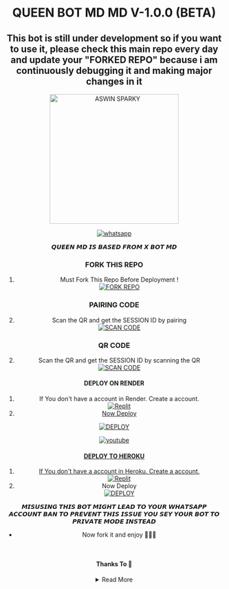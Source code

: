 <p align="center"> 
      <h1 align="center">QUEEN BOT MD MD V-1.0.0 (BETA)</h1>
      <h2 align="center">This bot is still under development so if you want to use it, please check this main repo every day and update your "FORKED REPO" because i am continuously debugging it and making major changes in it</h2>
     <div align="center">
           

</div>
  <a href="https://x-bot-md-qr.koyeb.app/pair">
        <p align="center">
   <img alt="ASWIN SPARKY" height="300" src="https://telegra.ph/file/0f5c8ecc4fa05336be42d.jpg">
              </p>
  </a>
</p>
   
<p align="center">

  <a aria-label="Join our support group" href="https://chat.whatsapp.com/DCw0WuzzJq66HLHhcjoAdD" target="_blank">
    <img alt="whatsapp" src="https://img.shields.io/badge/Join Group-25D366?style=for-the-badge&logo=whatsapp&logoColor=white" />
  </a>

  
<p align="center">
  
<div align="center">


𝙌𝙐𝙀𝙀𝙉 𝙈𝘿 𝙄𝙎 𝘽𝘼𝙎𝙀𝘿 𝙁𝙍𝙊𝙈 𝙓 𝘽𝙊𝙏 𝙈𝘿      


### FORK THIS REPO

1. Must Fork This Repo Before Deployment !
   <br> 
<a href="https://github.com/TENNORMODZCODER/QUEEN-BOT/fork"><img title="FORK REPO" src="https://img.shields.io/badge/FORK REPO-h?color=black&style=for-the-badge&logo=stackshare"></a>



### PAIRING CODE 

2. Scan the QR and get the SESSION ID by pairing 
   <br>
<a href='https://x-bot-md-qr.koyeb.app/pair' target="_blank"><img alt='SCAN CODE' src='https://img.shields.io/badge/get_pairing-100000?style=for-the-badge&logo=scan&logoColor=white&labelColor=black&color=black'/></a>
### QR CODE 

2. Scan the QR and get the SESSION ID by scanning the QR
   <br>
<a href='https://x-bot-md-qr.koyeb.app/qr' target="_blank"><img alt='SCAN CODE' src='https://img.shields.io/badge/Scan_qr-100000?style=for-the-badge&logo=scan&logoColor=white&labelColor=black&color=black'/></a>


#### DEPLOY ON RENDER

1. If You don't have a account in Render. Create a account.
    <br>
<a href='https://render.com' target="_blank"><img alt='Replit' src='https://img.shields.io/badge/-Create-black?style=for-the-badge&logo=render'/>
2. Now Deploy
    
<a href='https://dashboard.render.com/blueprint/new?repo=https://github.com/TENNORMODZCODER/QUEEN-BOT' target="_blank"><img alt='DEPLOY' src='https://img.shields.io/badge/-DEPLOY-black?style=for-the-badge&logo=render'/></a>
<br>


<a aria-label="Tutorial" href="https://youtu.be/OqYCvFNE4sU?si=YbPqnLBWeP8-2Yys" target="_blank">
    <img alt="youtube" src="https://img.shields.io/badge/Tutorial-FF0000?style=for-the-badge&logo=youtube&logoColor=white" />


#### DEPLOY TO HEROKU 

1. If You don't have a account in Heroku. Create a account.
    <br>
<a href='https://heroku.com' target="_blank"><img alt='Replit' src='https://img.shields.io/badge/-Create-black?style=for-the-badge&logo=heroku'/></a>
   <br>
2. Now Deploy
    <br>
<a href='https://dashboard.heroku.com/new?button-url=https%3A%2F%2Fgithub.com%2F&template=https%3A%2F%2Fgithub.com%2FTENNORMODZCODER%2FQUEEN-BOT%3Ftab%3Dreadme-ov-file' target="_blank"><img alt='DEPLOY' src='https://img.shields.io/badge/-DEPLOY-black?style=for-the-badge&logo=heroku'/></a>


𝙈𝙄𝙎𝙐𝙎𝙄𝙉𝙂 𝙏𝙃𝙄𝙎 𝘽𝙊𝙏 𝙈𝙄𝙂𝙃𝙏 𝙇𝙀𝘼𝘿 𝙏𝙊 𝙔𝙊𝙐𝙍 𝙒𝙃𝘼𝙏𝙎𝘼𝙋𝙋 𝘼𝘾𝘾𝙊𝙐𝙉𝙏 𝘽𝘼𝙉  𝙏𝙊 𝙋𝙍𝙀𝙑𝙀𝙉𝙏 𝙏𝙃𝙄𝙎 𝙄𝙎𝙎𝙐𝙀 𝙔𝙊𝙐 𝙎𝙀𝙔 𝙔𝙊𝙐𝙍 𝘽𝙊𝙏 𝙏𝙊 𝙋𝙍𝙄𝙑𝘼𝙏𝙀 𝙈𝙊𝘿𝙀 𝙄𝙉𝙎𝙏𝙀𝘼𝘿







* Now fork it and enjoy 🗿🙌🏻
<br>

#### Thanks To 🌠

<details close>
<summary>Read More</summary>

<br>


* [`TYLOR`](https://github.com/heyit-tylor) For the insufficient support 
* .[`ASWAN`](https://github.com/A-S-W-I-N-S-P-A-R-K-Y) for the bot base,, session ID generators and render deploy 🫡 
 
